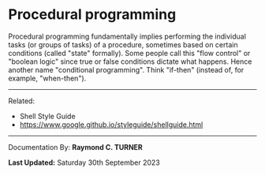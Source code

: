 # Procedural programming

Procedural programming fundamentally implies performing the individual tasks (or groups of tasks) of a procedure, sometimes based on certain conditions (called "state" formally). Some people call this "flow control" or "boolean logic" since true or false conditions dictate what happens. Hence another name "conditional programming". Think "if-then" (instead of, for example, "when-then").

---

Related:
* Shell Style Guide
* <https://www.google.github.io/styleguide/shellguide.html>

---

Documentation By: **Raymond C. TURNER**

**Last Updated:** Saturday 30th September 2023
